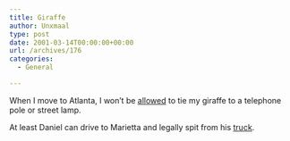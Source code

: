 ```yaml
---
title: Giraffe
author: Unxmaal
type: post
date: 2001-03-14T00:00:00+00:00
url: /archives/176
categories:
  - General

---
```

When I move to Atlanta, I won&#8217;t be <A HREF="http://www.dumblaws.com/states/georgia.html">allowed</A> to tie my giraffe to a telephone pole or street lamp. 

At least Daniel can drive to Marietta and legally spit from his [truck][1].

 [1]: http://flogeeks.org/~djpowell/f150